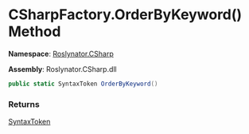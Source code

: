 # CSharpFactory\.OrderByKeyword\(\) Method

**Namespace**: [Roslynator.CSharp](../../README.md)

**Assembly**: Roslynator\.CSharp\.dll

```csharp
public static SyntaxToken OrderByKeyword()
```

### Returns

[SyntaxToken](https://docs.microsoft.com/en-us/dotnet/api/microsoft.codeanalysis.syntaxtoken)

